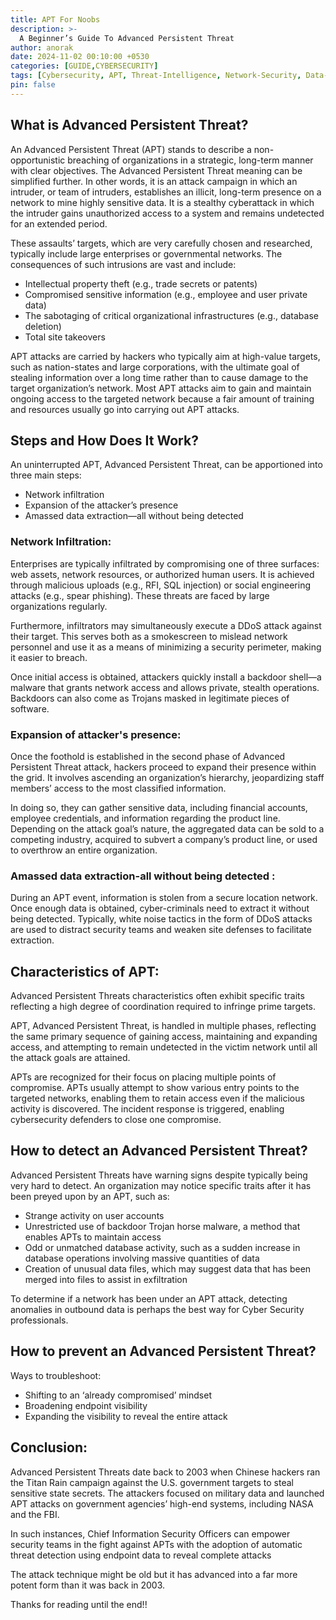 ```yaml
---
title: APT For Noobs
description: >-
  A Beginner’s Guide To Advanced Persistent Threat
author: anorak
date: 2024-11-02 00:10:00 +0530
categories: [GUIDE,CYBERSECURITY]
tags: [Cybersecurity, APT, Threat-Intelligence, Network-Security, Data-Exfiltration, Attack-Vectors, Incident-Response]
pin: false
---
```


## What is Advanced Persistent Threat?

An Advanced Persistent Threat (APT) stands to describe a non-opportunistic breaching of organizations in a strategic, long-term manner with clear objectives. The Advanced Persistent Threat meaning can be simplified further. In other words, it is an attack campaign in which an intruder, or team of intruders, establishes an illicit, long-term presence on a network to mine highly sensitive data. It is a stealthy cyberattack in which the intruder gains unauthorized access to a system and remains undetected for an extended period. 

These assaults’ targets, which are very carefully chosen and researched, typically include large enterprises or governmental networks. The consequences of such intrusions are vast and include:

-    Intellectual property theft (e.g., trade secrets or patents)
 -   Compromised sensitive information (e.g., employee and user private data)
  -  The sabotaging of critical organizational infrastructures (e.g., database deletion)
   - Total site takeovers

APT attacks are carried by hackers who typically aim at high-value targets, such as nation-states and large corporations, with the ultimate goal of stealing information over a long time rather than to cause damage to the target organization’s network. Most APT attacks aim to gain and maintain ongoing access to the targeted network because a fair amount of training and resources usually go into carrying out APT attacks. 


##  Steps and How Does It Work?

An uninterrupted APT, Advanced Persistent Threat, can be apportioned into three main steps:

   - Network infiltration
  - Expansion of the attacker’s presence
   - Amassed data extraction—all without being detected

### Network Infiltration:

   Enterprises are typically infiltrated by compromising one of three surfaces: web assets, network resources, or authorized human users. It is achieved through malicious uploads (e.g., RFI, SQL injection) or social engineering attacks (e.g., spear phishing). These threats are faced by large organizations regularly.

Furthermore, infiltrators may simultaneously execute a DDoS attack against their target. This serves both as a smokescreen to mislead network personnel and use it as a means of minimizing a security perimeter, making it easier to breach.

Once initial access is obtained, attackers quickly install a backdoor shell—a malware that grants network access and allows private, stealth operations. Backdoors can also come as Trojans masked in legitimate pieces of software.

### Expansion of attacker's presence:
   Once the foothold is established in the second phase of Advanced Persistent Threat attack, hackers proceed to expand their presence within the grid. It involves ascending an organization’s hierarchy, jeopardizing staff members’ access to the most classified information.

In doing so, they can gather sensitive data, including financial accounts, employee credentials, and information regarding the product line. Depending on the attack goal’s nature, the aggregated data can be sold to a competing industry, acquired to subvert a company’s product line, or used to overthrow an entire organization.

### Amassed data extraction-all without being detected :

During an APT event, information is stolen from a secure location network. Once enough data is obtained, cyber-criminals need to extract it without being detected. Typically, white noise tactics in the form of DDoS attacks are used to distract security teams and weaken site defenses to facilitate extraction.


## Characteristics of APT:

Advanced Persistent Threats characteristics often exhibit specific traits reflecting a high degree of coordination required to infringe prime targets.

APT, Advanced Persistent Threat, is handled in multiple phases, reflecting the same primary sequence of gaining access, maintaining and expanding access, and attempting to remain undetected in the victim network until all the attack goals are attained.

APTs are recognized for their focus on placing multiple points of compromise. APTs usually attempt to show various entry points to the targeted networks, enabling them to retain access even if the malicious activity is discovered. The incident response is triggered, enabling cybersecurity defenders to close one compromise.

## How to detect an Advanced Persistent Threat?

Advanced Persistent Threats have warning signs despite typically being very hard to detect. An organization may notice specific traits after it has been preyed upon by an APT, such as:

  -  Strange activity on user accounts
  -  Unrestricted use of backdoor Trojan horse malware, a method that enables APTs to maintain access
  -  Odd or unmatched database activity, such as a sudden increase in database operations involving massive quantities of data
  -  Creation of unusual data files, which may suggest data that has been merged into files to assist in exfiltration

To determine if a network has been under an APT attack, detecting anomalies in outbound data is perhaps the best way for Cyber Security professionals.

## How to prevent an Advanced Persistent Threat?

Ways to troubleshoot:

  -  Shifting to an ‘already compromised’ mindset
  -  Broadening endpoint visibility
  -  Expanding the visibility to reveal the entire attack


## Conclusion:
Advanced Persistent Threats date back to 2003 when Chinese hackers ran the Titan Rain campaign against the U.S. government targets to steal sensitive state secrets. The attackers focused on military data and launched APT attacks on government agencies’ high-end systems, including NASA and the FBI. 

In such instances, Chief Information Security Officers can empower security teams in the fight against APTs with the adoption of automatic threat detection using endpoint data to reveal complete attacks

The attack technique might be old but it has advanced into a far more potent form than it was back in 2003.

Thanks for reading until the end!!


